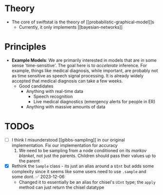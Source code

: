 # Theory
- The core of swiftstat is the theory of [[probabilistic-graphical-model]]s
	- Currently, it only implements [[bayesian-networks]]
# Principles
- **Example Models**: We are primarily interested in models that are in some sense 'time-sensitive'. The goal here is to *accelerate* inference. For example, things like medical diagnosis, while important, are probably not as time sensitive as speech signal processing. It is already widely accepted that medical diagnosis can take a few weeks.
	- Good candidates
		- Anything with real-time data
			- Speech recognition
			- Live medical diagnostics (emergency alerts for people in ER)
		- Anything with massive amounts of data

# TODOs
- [ ] I think I misunderstood [[gibbs-sampling]] in our original implementation. Fix our implementation for accuracy
	1. We need to be sampling from a node conditioned on its *markov blanket*, not just the parents. Children should pass their values up to the parent
- [x] Rethink the `Sample` class - its just an alias around a `UInt` but adds some complexity since it seems like some users need to use `.sample` and some dont. ✅ 2023-12-06
	- Changed it to essentially be an alias for chisel's `UInt` type; the `apply` method can just return the chisel datatype
